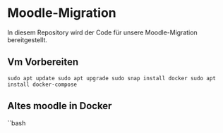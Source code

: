# Moodle-Migration
In diesem Repository wird der Code für unsere Moodle-Migration bereitgestellt.
## Vm Vorbereiten
``sudo apt update
sudo apt upgrade
sudo snap install docker
sudo apt  install docker-compose
``
## Altes moodle in Docker
``bash
